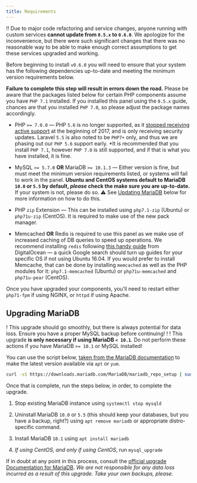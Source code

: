 ```yaml
---
title: Requirements
---
```



!! Due to major code refactoring and service changes, anyone running with custom services **cannot update from `0.5.x` to `0.6.0`**. We apologize for the inconvenience, but there were such significant changes that there was no reasonable way to be able to make enough correct assumptions to get these services upgraded and working.

Before beginning to install `v0.6.0` you will need to ensure that your system has the following dependencies up-to-date and meeting the minimum version requirements below.

**Failure to complete this step will result in errors down the road.** Please be aware that the packages listed below for certain PHP components assume you have `PHP 7.1` installed. If you installed this panel using the `0.5.x` guide, chances are that you installed `PHP 7.0`, so please adjust the package names accordingly.

* PHP `>= 7.0.0` — PHP `5.6` is no longer supported, as it [stopped receiving active support](http://php.net/supported-versions.php) at the beginning of 2017, and is only receiving security updates. Laravel `5.5` is also noted to be `PHP7+` only, and thus we are phasing out our `PHP 5.6` support early. *It is recommended that you install `PHP 7.1`, however `PHP 7.0` is still supported, and if that is what you have installed, it is fine.

* MySQL `>= 5.7.0` **OR** MariaDB `>= 10.1.3` — Either version is fine, but must meet the minimum version requirements listed, or systems will fail to work in the panel. **Ubuntu and CentOS systems default to MariaDB `10.0` or `5.5` by default, *please* check the make sure you are up-to-date.** If your system is not, please do so. :warning: See [Updating MariaDB](#section-upgrading-mariadb) below for more information on how to do this.

* PHP `zip` Extension — This can be installed using `php7.1-zip` (Ubuntu) or `php71u-zip` (CentOS). It is required to make use of the new pack manager.

* Memcached **OR** Redis is required to use this panel as we make use of increased caching of DB queries to speed up operations. We recommend installing `redis` following [this handy guide](https://www.digitalocean.com/community/tutorials/how-to-install-and-configure-redis-on-ubuntu-16-04) from DigitalOcean — a quick Google search should turn up guides for your specific OS if not using Ubuntu 16.04. If you would prefer to install Memcache, that can be done by installing `memcached` as well as the PHP modules for it: `php7.1-memcached` (Ubuntu) or `php71u-memcached` and `php71u-pear` (CentOS).

Once you have upgraded your components, you'll need to restart either `php71-fpm` if using NGINX, or `httpd` if using Apache.

## Upgrading MariaDB

! This upgrade should go smoothly, but there is always potential for data loss. Ensure you have a proper MySQL backup before continuing!
!
! This upgrade **is only necessary if using MariaDB `< 10.1`**. Do not perform these actions if you have MariaDB `>= 10.1` or MySQL installed!

You can use the script below, [taken from the MariaDB documentation](https://mariadb.com/kb/en/mariadb/mariadb-package-repository-setup-and-usage/) to make the latest version available via `apt` or `yum`.

```sh
curl -sS https://downloads.mariadb.com/MariaDB/mariadb_repo_setup | sudo bash
```

Once that is complete, run the steps below, in order, to complete the upgrade.

1. Stop existing MariaDB instance using `systemctl stop mysqld`

2. Uninstall MariaDB `10.0` or `5.5` (this should keep your databases, but you have a backup, right?) using `apt remove mariadb` or appropriate distro-specific command.

3. Install MariaDB `10.1` using `apt install mariadb`

4. *If using CentOS, and only if using CentOS*, run `mysql_upgrade`

If in doubt at any point in this process, consult the [official upgrade Documentation for MariaDB](https://mariadb.com/kb/en/mariadb/upgrading-from-mariadb-100-to-101/). *We are not responsible for any data loss incurred as a result of this upgrade. Take your own backups, please.*